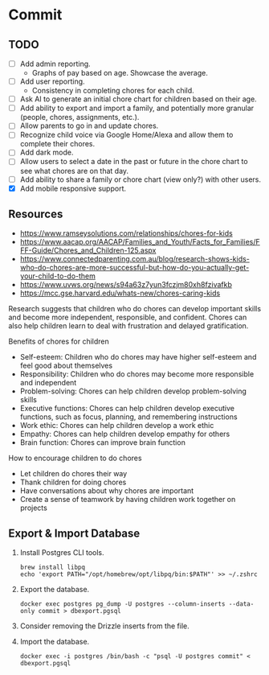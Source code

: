 # Commit

## TODO

- [ ] Add admin reporting.
  - Graphs of pay based on age. Showcase the average.
- [ ] Add user reporting.
  - Consistency in completing chores for each child.
- [ ] Ask AI to generate an initial chore chart for children based on their age.
- [ ] Add ability to export and import a family, and potentially more granular (people, chores, assignments, etc.).
- [ ] Allow parents to go in and update chores.
- [ ] Recognize child voice via Google Home/Alexa and allow them to complete their chores.
- [ ] Add dark mode.
- [ ] Allow users to select a date in the past or future in the chore chart to see what chores are on that day.
- [ ] Add ability to share a family or chore chart (view only?) with other users.
- [x] Add mobile responsive support.

## Resources

- https://www.ramseysolutions.com/relationships/chores-for-kids
- https://www.aacap.org/AACAP/Families_and_Youth/Facts_for_Families/FFF-Guide/Chores_and_Children-125.aspx
- https://www.connectedparenting.com.au/blog/research-shows-kids-who-do-chores-are-more-successful-but-how-do-you-actually-get-your-child-to-do-them
- https://www.uvws.org/news/s94a63z7yun3fczjm80xh8fzivafkb
- https://mcc.gse.harvard.edu/whats-new/chores-caring-kids

Research suggests that children who do chores can develop important skills and become more independent, responsible, and confident. Chores can also help children learn to deal with frustration and delayed gratification.

Benefits of chores for children

- Self-esteem: Children who do chores may have higher self-esteem and feel good about themselves
- Responsibility: Children who do chores may become more responsible and independent
- Problem-solving: Chores can help children develop problem-solving skills
- Executive functions: Chores can help children develop executive functions, such as focus, planning, and remembering instructions
- Work ethic: Chores can help children develop a work ethic
- Empathy: Chores can help children develop empathy for others
- Brain function: Chores can improve brain function

How to encourage children to do chores

- Let children do chores their way
- Thank children for doing chores
- Have conversations about why chores are important
- Create a sense of teamwork by having children work together on projects

## Export & Import Database

1. Install Postgres CLI tools.
   ```shell
   brew install libpq
   echo 'export PATH="/opt/homebrew/opt/libpq/bin:$PATH"' >> ~/.zshrc
   ```
2. Export the database.
   ```shell
   docker exec postgres pg_dump -U postgres --column-inserts --data-only commit > dbexport.pgsql
   ```
3. Consider removing the Drizzle inserts from the file.
4. Import the database.

   ```shell
   docker exec -i postgres /bin/bash -c "psql -U postgres commit" < dbexport.pgsql

   ```
